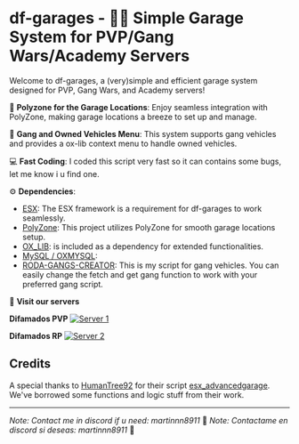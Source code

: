 # df-garages - 🚗💨 Simple Garage System for PVP/Gang Wars/Academy Servers

Welcome to df-garages, a (very)simple and efficient garage system designed for PVP, Gang Wars, and Academy servers!

🏢 **Polyzone for the Garage Locations**: Enjoy seamless integration with PolyZone, making garage locations a breeze to set up and manage.

👥 **Gang and Owned Vehicles Menu**: This system supports gang vehicles and provides a ox-lib context menu to handle owned vehicles.

💻 **Fast Coding**: I coded this script very fast so it can contains some bugs, let me know i u find one.

⚙️ **Dependencies**:
- [ESX](https://github.com/esx-framework/esx_core): The ESX framework is a requirement for df-garages to work seamlessly.
- [PolyZone](https://github.com/mkafrin/PolyZone): This project utilizes PolyZone for smooth garage locations setup.
- [OX_LIB](https://github.com/overextended/ox_lib): is included as a dependency for extended functionalities.
- [MySQL / OXMYSQL](https://github.com/overextended/oxmysql):
- [RODA-GANGS-CREATOR](https://forum.cfx.re/t/free-roda-gangs-esx/4847395): This is my script for gang vehicles. You can easily change the fetch and get gang function to work with your preferred gang script.

👥 **Visit our servers**

**Difamados PVP**
[![Server 1](https://i.imgur.com/N0ycyPu.png)](https://discord.gg/difamadospvp)

**Difamados RP**
[![Server 2](https://i.imgur.com/E7ITKb8.png)](https://discord.gg/difamadosrp)

## Credits

A special thanks to [HumanTree92](https://github.com/HumanTree92) for their script [esx_advancedgarage](https://github.com/HumanTree92/esx_advancedgarage). We've borrowed some functions and logic stuff from their work.

---

*Note: Contact me in discord if u need: martinnn8911* 🎉
*Note: Contactame en discord si deseas: martinnn8911* 🎉

